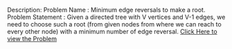 Description:
Problem Name : Minimum edge reversals to make a root.
Problem Statement : Given a directed tree with V vertices and V-1 edges, we need to choose such a root (from given nodes from where we can reach to every other node) with a minimum number of edge reversal.
<a href="https://www.geeksforgeeks.org/minimum-edge-reversals-to-make-a-root/#:~:text=Given%20a%20directed%20tree%20with,minimum%20number%20of%20edge%20reversal.">Click Here to view the Problem </a>
